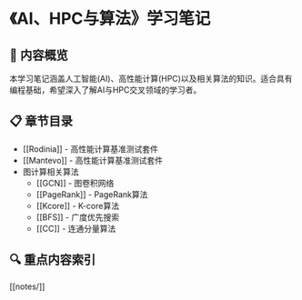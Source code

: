 # 《AI、HPC与算法》学习笔记

## 📝 内容概览
本学习笔记涵盖人工智能(AI)、高性能计算(HPC)以及相关算法的知识。适合具有编程基础，希望深入了解AI与HPC交叉领域的学习者。

## 📋 章节目录
- [[Rodinia]]  - 高性能计算基准测试套件
- [[Mantevo]] - 高性能计算基准测试套件
- 图计算相关算法
  - [[GCN]] - 图卷积网络
  - [[PageRank]] - PageRank算法
  - [[Kcore]] - K-core算法
  - [[BFS]] - 广度优先搜索
  - [[CC]] - 连通分量算法

## 🔍 重点内容索引
[[notes/]]
